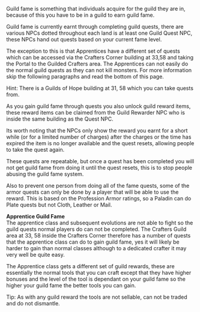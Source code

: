 Guild fame is something that individuals acquire for the guild they are in, because of this you have to be in a guild to earn guild fame.

Guild fame is currently earnt through completing guild quests, there are various NPCs dotted throughout each land is at least one Guild Quest NPC, these NPCs hand out quests based on your current fame level.

The exception to this is that Apprentices have a different set of quests which can be accessed via the Crafters Corner building at 33,58 and taking the Portal to the Guilded Crafters area. The Apprentices can not easily do the normal guild quests as they can not kill monsters. For more information skip the following paragraphs and read the bottom of this page.

Hint: There is a Guilds of Hope building at 31, 58 which you can take quests from.

As you gain guild fame through quests you also unlock guild reward items, these reward items can be claimed from the Guild Rewarder NPC who is inside the same building as the Quest NPC.

Its worth noting that the NPCs only show the reward you earnt for a short while (or for a limited number of charges) after the charges or the time has expired the item is no longer available and the quest resets, allowing people to take the quest again.

These quests are repeatable, but once a quest has been completed you will not get guild fame from doing it until the quest resets, this is to stop people abusing the guild fame system.

Also to prevent one person from doing all of the fame quests, some of the armor quests can only be done by a player that will be able to use the reward. This is based on the Profession Armor ratings, so a Paladin can do Plate quests but not Cloth, Leather or Mail.

**Apprentice Guild Fame**  
The apprentice class and subsequent evolutions are not able to fight so the guild quests normal players do can not be completed. The Crafters Guild area at 33, 58 inside the Crafters Corner therefore has a number of quests that the apprentice class can do to gain guild fame, yes it will likely be harder to gain than normal classes although to a dedicated crafter it may very well be quite easy.

The Apprentice class gets a different set of guild rewards, these are essentially the normal tools that you can craft except that they have higher bonuses and the level of the tool is dependant on your guild fame so the higher your guild fame the better tools you can gain.

Tip: As with any guild reward the tools are not sellable, can not be traded and do not dismantle.